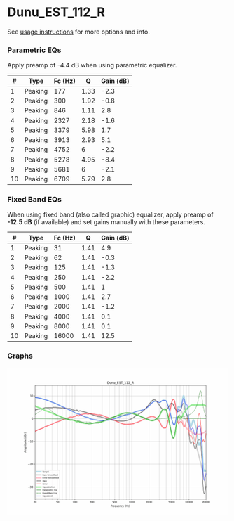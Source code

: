 # Dunu_EST_112_R
See [usage instructions](https://github.com/jaakkopasanen/AutoEq#usage) for more options and info.

### Parametric EQs
Apply preamp of -4.4 dB when using parametric equalizer.

|   # | Type    |   Fc (Hz) |    Q |   Gain (dB) |
|-----|---------|-----------|------|-------------|
|   1 | Peaking |       177 | 1.33 |        -2.3 |
|   2 | Peaking |       300 | 1.92 |        -0.8 |
|   3 | Peaking |       846 | 1.11 |         2.8 |
|   4 | Peaking |      2327 | 2.18 |        -1.6 |
|   5 | Peaking |      3379 | 5.98 |         1.7 |
|   6 | Peaking |      3913 | 2.93 |         5.1 |
|   7 | Peaking |      4752 | 6    |        -2.2 |
|   8 | Peaking |      5278 | 4.95 |        -8.4 |
|   9 | Peaking |      5681 | 6    |        -2.1 |
|  10 | Peaking |      6709 | 5.79 |         2.8 |

### Fixed Band EQs
When using fixed band (also called graphic) equalizer, apply preamp of **-12.5 dB** (if available) and set gains manually with these parameters.

|   # | Type    |   Fc (Hz) |    Q |   Gain (dB) |
|-----|---------|-----------|------|-------------|
|   1 | Peaking |        31 | 1.41 |         4.9 |
|   2 | Peaking |        62 | 1.41 |        -0.3 |
|   3 | Peaking |       125 | 1.41 |        -1.3 |
|   4 | Peaking |       250 | 1.41 |        -2.2 |
|   5 | Peaking |       500 | 1.41 |         1   |
|   6 | Peaking |      1000 | 1.41 |         2.7 |
|   7 | Peaking |      2000 | 1.41 |        -1.2 |
|   8 | Peaking |      4000 | 1.41 |         0.1 |
|   9 | Peaking |      8000 | 1.41 |         0.1 |
|  10 | Peaking |     16000 | 1.41 |        12.5 |

### Graphs
![](./Dunu_EST_112_R.png)
